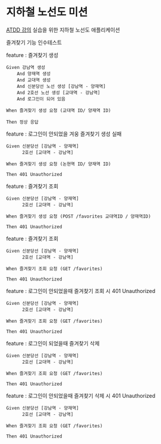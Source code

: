 # 지하철 노선도 미션
[ATDD 강의](https://edu.nextstep.camp/c/R89PYi5H) 실습을 위한 지하철 노선도 애플리케이션

즐겨찾기 기능 인수테스트

feature : 즐겨찾기 생성

    Given 강남역 생성
        And 양재역 생성
        And 교대역 생성
        And 신분당선 노선 생성 [강남역 - 양재역]
        And 2호선 노선 생성 [교대역 - 강남역]
        And 로그인이 되어 있음

    When 즐겨찾기 생성 요청 (교대역 ID/ 양재역 ID)

    Then 정상 응답

feature : 로그인이 안되었을 겨웅 즐겨찾기 생성 실패

    Given 신분당선 [강남역 - 양재역]
          2호선 [교대역 - 강남역]

    When 즐겨찾기 생성 요청 (논현역 ID/ 양재역 ID)

    Then 401 Unauthorized

feature : 즐겨찾기 조회

    Given 신분당선 [강남역 - 양재역]
          2호선 [교대역 - 강남역]

    When 즐겨찾기 생성 요청 (POST /favorites 교대역ID / 양재역ID)

    Then 401 Unauthorized

feature : 즐겨찾기 조회

    Given 신분당선 [강남역 - 양재역]
          2호선 [교대역 - 강남역]

    When 즐겨찾기 조회 요청 (GET /favorites)

    Then 401 Unauthorized

feature : 로그인이 안되었을때 즐겨찾기 조회 시 401 Unauthorized

    Given 신분당선 [강남역 - 양재역]
          2호선 [교대역 - 강남역]

    When 즐겨찾기 조회 요청 (GET /favorites)

    Then 401 Unauthorized


feature : 로그인이 되었을때 즐겨찾기 삭제

    Given 신분당선 [강남역 - 양재역]
          2호선 [교대역 - 강남역] 

    When 즐겨찾기 조회 요청 (GET /favorites)

    Then 401 Unauthorized

feature : 로그인이 안되었을때 즐겨찾기 삭제 시 401 Unauthorized

    Given 신분당선 [강남역 - 양재역]
          2호선 [교대역 - 강남역]

    When 즐겨찾기 조회 요청 (GET /favorites)

    Then 401 Unauthorized